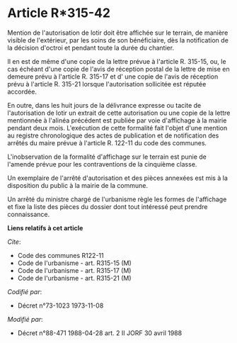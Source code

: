 # Article R*315-42

Mention de l'autorisation de lotir doit être affichée sur le terrain, de manière visible de l'extérieur, par les soins de son
bénéficiaire, dès la notification de la décision d'octroi et pendant toute la durée du chantier.

Il en est de même d'une copie de la lettre prévue à l'article R. 315-15, ou, le cas échéant d'une copie de l'avis de
réception postal de la lettre de mise en demeure prévu à l'article R. 315-17 et d' une copie de l'avis de réception prévu à
l'article R. 315-21 lorsque l'autorisation sollicitée est réputée accordée.

En outre, dans les huit jours de la délivrance expresse ou tacite de l'autorisation de lotir un extrait de cette autorisation
ou une copie de la lettre mentionnée à l'alinéa précédent est publiée par voie d'affichage à la mairie pendant deux mois.
L'exécution de cette formalité fait l'objet d'une mention au registre chronologique des actes de publication et de
notification des arrêtés du maire prévue à l'article R. 122-11 du code des communes.

L'inobservation de la formalité d'affichage sur le terrain est punie de l'amende prévue pour les contraventions de la
cinquième classe.

Un exemplaire de l'arrêté d'autorisation et des pièces annexées est mis à la disposition du public à la mairie de la commune.

Un arrêté du ministre chargé de l'urbanisme règle les formes de l'affichage et fixe la liste des pièces du dossier dont tout
intéressé peut prendre connaissance.

**Liens relatifs à cet article**

_Cite_:

  - Code des communes R122-11
  - Code de l'urbanisme - art. R315-15 (M)
  - Code de l'urbanisme - art. R315-17 (M)
  - Code de l'urbanisme - art. R315-21 (M)

_Codifié par_:

  - Décret n°73-1023 1973-11-08

_Modifié par_:

  - Décret n°88-471 1988-04-28 art. 2 II JORF 30 avril 1988
